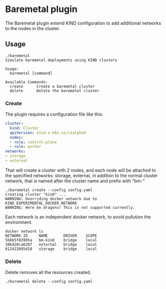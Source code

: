 # Baremetal plugin

The Baremetal plugin extend KIND configuration to add additional networks to the nodes
in the cluster.

## Usage

```
./baremetal 
Simulate baremetal deployments using KIND clusters

Usage:
  baremetal [command]

Available Commands:
  create      Create a baremetal cluster
  delete      Delete the baremetal cluster
```

### Create


The plugin requires a configuration file like this:

```yaml
cluster:
  kind: Cluster
  apiVersion: kind.x-k8s.io/v1alpha4
  nodes:
  - role: control-plane
  - role: worker
networks:
- storage
- external
```


That will create a cluster with 2 nodes, and each node will be attached to the specified networks: storage, external, in addition to the normal cluster network, that is named
after the cluster name and prefix with "bm-"

```
./baremetal create --config config.yaml 
Creating cluster "kind" ...
WARNING: Overriding docker network due to KIND_EXPERIMENTAL_DOCKER_NETWORK
WARNING: Here be dragons! This is not supported currently.
```

Each network is an independent docker network, to avoid pullution the environment.

```
docker network ls
NETWORK ID     NAME       DRIVER    SCOPE
5b6b5f83995a   bm-kind    bridge    local
386420ca628f   external   bridge    local
012422695d18   storage    bridge    local
```

### Delete

Delete removes all the resources created.

```
./baremetal delete --config config.yaml 
```
